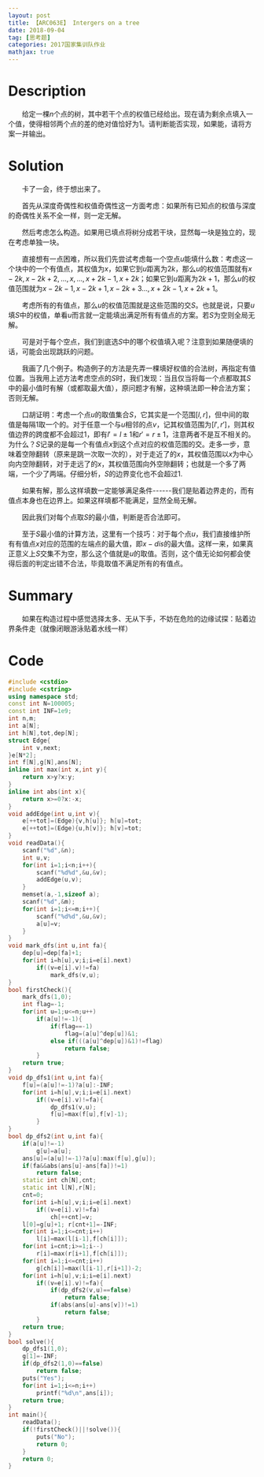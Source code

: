 ```yaml
---
layout: post
title: 【ARC063E】 Intergers on a tree
date: 2018-09-04
tag: [思考题]
categories: 2017国家集训队作业
mathjax: true
---
```

# Description

　　给定一棵$n$个点的树，其中若干个点的权值已经给出。现在请为剩余点填入一个值，使得相邻两个点的差的绝对值恰好为1。请判断能否实现，如果能，请将方案一并输出。


<!-- more -->
# Solution

　　卡了一会，终于想出来了。

　　首先从深度奇偶性和权值奇偶性这一方面考虑：如果所有已知点的权值与深度的奇偶性关系不全一样，则一定无解。

　　然后考虑怎么构造。如果用已填点将树分成若干块，显然每一块是独立的，现在考虑单独一块。

　　直接想有一点困难，所以我们先尝试考虑每一个空点$u$能填什么数：考虑这一个块中的一个有值点，其权值为$x$，如果它到$u$距离为$2k$，那么$u$的权值范围就有$x-2k,x-2k+2,...,x,...,x+2k-1,x+2k$；如果它到$u$距离为$2k+1$，那么$u$的权值范围就为$x-2k-1,x-2k+1,x-2k+3...,x+2k-1,x+2k+1$。

　　考虑所有的有值点，那么$u$的权值范围就是这些范围的交$S$。也就是说，只要$u$填$S$中的权值，单看$u$而言就一定能填出满足所有有值点的方案。若$S$为空则全局无解。

　　可是对于每个空点，我们到底选$S$中的哪个权值填入呢？注意到如果随便填的话，可能会出现跳跃的问题。

　　我画了几个例子。构造例子的方法是先弄一棵填好权值的合法树，再指定有值位置。当我用上述方法考虑空点的$S$时，我们发现：当且仅当将每一个点都取其$S$中的最小值时有解（或都取最大值），原问题才有解，这种填法即一种合法方案；否则无解。

　　口胡证明：考虑一个点$u$的取值集合$S$，它其实是一个范围$[l,r]$，但中间的取值是每隔1取一个的。对于任意一个与$u$相邻的点$v$，记其权值范围为$[l',r']$，则其权值边界的跨度都不会超过1，即有$l'=l\pm1$和$r'=r \pm1$，注意两者不是互不相关的。为什么？$S$记录的是每一个有值点$x$到这个点对应的权值范围的交。走多一步，意味着空隙翻转（原来是跳一次取一次的），对于走近了的$x$，其权值范围以$x$为中心向内空隙翻转，对于走远了的$x$，其权值范围向外空隙翻转；也就是一个多了两端，一个少了两端。仔细分析，$S$的边界变化也不会超过1.

　　如果有解，那么这样填数一定能够满足条件------我们是贴着边界走的，而有值点本身也在边界上。如果这样填都不能满足，显然全局无解。

　　因此我们对每个点取$S$的最小值，判断是否合法即可。

　　至于$S$最小值的计算方法，这里有一个技巧：对于每个点$u$，我们直接维护所有有值点$x$对应的范围的左端点的最大值，即$x-dis$的最大值。这样一来，如果真正意义上$S$交集不为空，那么这个值就是$u$的取值。否则，这个值无论如何都会使得后面的判定出错不合法，毕竟取值不满足所有的有值点。

# Summary

　　如果在构造过程中感觉选择太多、无从下手，不妨在危险的边缘试探：贴着边界条件走（就像闭眼游泳贴着水线一样）

# Code

```c++
#include <cstdio>
#include <cstring>
using namespace std;
const int N=100005;
const int INF=1e9;
int n,m;
int a[N];
int h[N],tot,dep[N];
struct Edge{
	int v,next;
}e[N*2];
int f[N],g[N],ans[N];
inline int max(int x,int y){
	return x>y?x:y;
}
inline int abs(int x){
	return x>=0?x:-x;
}
void addEdge(int u,int v){
	e[++tot]=(Edge){v,h[u]}; h[u]=tot;
	e[++tot]=(Edge){u,h[v]}; h[v]=tot;
}
void readData(){
	scanf("%d",&n);
	int u,v;
	for(int i=1;i<n;i++){
		scanf("%d%d",&u,&v);
		addEdge(u,v);
	}
	memset(a,-1,sizeof a);
	scanf("%d",&m);
	for(int i=1;i<=m;i++){
		scanf("%d%d",&u,&v);
		a[u]=v;	
	}
}
void mark_dfs(int u,int fa){
	dep[u]=dep[fa]+1;
	for(int i=h[u],v;i;i=e[i].next)
		if((v=e[i].v)!=fa)
			mark_dfs(v,u);
}
bool firstCheck(){
	mark_dfs(1,0);
	int flag=-1;
	for(int u=1;u<=n;u++)
		if(a[u]!=-1){
			if(flag==-1)
				flag=(a[u]^dep[u])&1;
			else if(((a[u]^dep[u])&1)!=flag)
				return false;
		}
	return true;
}
void dp_dfs1(int u,int fa){
	f[u]=(a[u]!=-1)?a[u]:-INF;
	for(int i=h[u],v;i;i=e[i].next)
		if((v=e[i].v)!=fa){
			dp_dfs1(v,u);
			f[u]=max(f[u],f[v]-1);
		}
}
bool dp_dfs2(int u,int fa){
	if(a[u]!=-1)
		g[u]=a[u];
	ans[u]=(a[u]!=-1)?a[u]:max(f[u],g[u]);
	if(fa&&abs(ans[u]-ans[fa])!=1)
		return false;
	static int ch[N],cnt;			
	static int l[N],r[N];
	cnt=0;
	for(int i=h[u],v;i;i=e[i].next)
		if((v=e[i].v)!=fa)
			ch[++cnt]=v;
	l[0]=g[u]+1; r[cnt+1]=-INF;		
	for(int i=1;i<=cnt;i++)
		l[i]=max(l[i-1],f[ch[i]]);
	for(int i=cnt;i>=1;i--)
		r[i]=max(r[i+1],f[ch[i]]);
	for(int i=1;i<=cnt;i++)
		g[ch[i]]=max(l[i-1],r[i+1])-2;
	for(int i=h[u],v;i;i=e[i].next)
		if((v=e[i].v)!=fa){
			if(dp_dfs2(v,u)==false)
				return false;
			if(abs(ans[u]-ans[v])!=1)
				return false;
		}
	return true;
}
bool solve(){
	dp_dfs1(1,0);
	g[1]=-INF;
	if(dp_dfs2(1,0)==false)
		return false;
	puts("Yes");
	for(int i=1;i<=n;i++)
		printf("%d\n",ans[i]);
	return true;
}
int main(){
	readData();
	if(!firstCheck()||!solve()){
		puts("No");
		return 0;
	}
	return 0;
}
```

